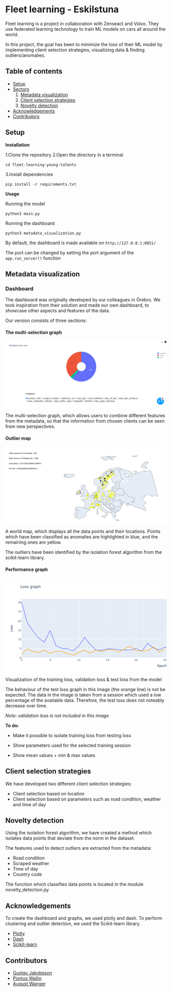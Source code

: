 # Fleet learning - Eskilstuna

Fleet learning is a project in collaboration with Zenseact and Volvo. They use federated learning technology to train ML models on cars all around the world.

In this project, the goal has been to minimize the loss of their ML model by implementing client selection strategies, visualizing data & finding outliers/anomalies.

## Table of contents

- [ Setup ](#setup)
- [ Sectors ]()
    1. [ Metadata visualization ](#metadata-visualization)
    2. [ Client selection strategies ](#selection)
    3. [ Novelty detection ](#outliers)
- [ Acknowledgements ](#acknowledgements)
- [ Contributors ](#contributors)

## Setup

**Installation**

1.Clone the repository
2.Open the directory in a terminal

    cd fleet-learning-young-talents

3.Install dependencies
    
    pip install -r requirements.txt

**Usage**

Running the model

    python3 main.py

Running the dashboard

    python3 metadata_visualization.py

By default, the dashboard is made available on `http://127.0.0.1:8051/`

The port can be changed by setting the port argument of the `app.run_server()` function

## Metadata visualization

### Dashboard 

The dashboard was originally developed by our colleagues in Örebro. We took inspiration from their solution and made our own dashboard, to showcase other aspects and features of the data.

Our version consists of three sections:

#### The multi-selection graph

![Multi selection graph](images/multi-selection-graph.png)

The multi-selection graph, which allows users to combine different features from the metadata, so that the information from chosen clients can be seen from new perspectives.

#### Outlier map

![Outlier map](images/anomaly-map.png)

A world map, which displays all the data points and their locations. Points which have been classified as anomalies are highlighted in blue, and the remaining ones are yellow.

The outliers have been identified by the isolation forest algorithm from the scikit-learn library.



#### Performance graph 

![Performance graph](images/loss-graph.png)

Visualization of the training loss, validation loss & test loss from the model

The behaviour of the test loss graph in this image (the orange line) is not be expected. The data in the image is taken from a session which used a low percentage of the available data. Therefore, the test loss does not noteably decrease over time.

*Note: validation loss is not included in this image*

**To do:**

- Make it possible to isolate training loss from testing loss

- Show parameters used for the selected training session

- Show mean values + min & max values

## Client selection strategies

We have developed two different client selection strategies:

- Client selection based on location
- Client selection based on parameters such as road condition, weather and time of day

## Novelty detection

Using the isolation forest algorithm, we have created a method which isolates data points that deviate from the norm in the dataset. 

The features used to detect outliers are extracted from the metadata:

- Road condition
- Scraped weather
- Time of day
- Country code

The function which classifies data points is located in the module novelty_detection.py

## Acknowledgements

To create the dashboard and graphs, we used plotly and dash. To perform clustering and outlier detection, we used the Scikit-learn library.

* [Plotly](https://plotly.com/)
* [Dash](https://dash.plotly.com/)
* [Scikit-learn](https://flexbox.malven.co/)

## Contributors

* [Gustav Jakobsson](https://github.com/gusjak251)
* [Pontus Wallin](https://github.com/PontusWallin1)
* [August Wanger](https://github.com/AugustWanger)